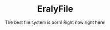 # <center>EralyFile</center>

<center>The best file system is born! Right now right here!</center>

